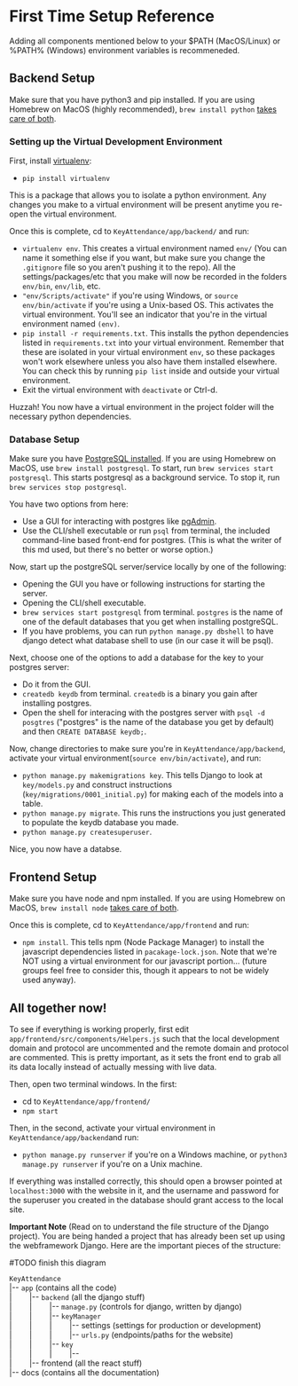 # First Time Setup Reference
Adding all components mentioned below to your $PATH (MacOS/Linux) or %PATH% (Windows) environment variables is recommeneded. 

## Backend Setup

Make sure that you have python3 and pip installed. If you are using Homebrew on MacOS (highly recommended), `brew install python` [takes care of both](https://docs.brew.sh/Homebrew-and-Python). 

### Setting up the Virtual Development Environment

First, install [virtualenv](https://pypi.org/project/virtualenv/):

* `pip install virtualenv`

This is a package that allows you to isolate a python environment. Any changes you make to a virtual environment will be present anytime you re-open the virtual environment. 

Once this is complete, cd to `KeyAttendance/app/backend/` and run:

* `virtualenv env`. This creates a virtual environment named `env/` (You can name it something else if you want, but make sure you change the `.gitignore` file so you aren't pushing it to the repo). All the settings/packages/etc that you make will now be recorded in the folders `env/bin`, `env/lib`, etc.
* `"env/Scripts/activate"` if you're using Windows, or `source env/bin/activate` if you're using a Unix-based OS. This activates the virtual environment. You'll see an indicator that you're in the virtual environment named `(env)`.
* `pip install -r requirements.txt`. This installs the python dependencies listed in `requirements.txt` into your virtual environment. Remember that these are isolated in your virtual environment `env`, so these packages won't work elsewhere unless you also have them installed elsewhere. You can check this by running `pip list` inside and outside your virtual environment.
* Exit the virtual environment with `deactivate` or Ctrl-d.

Huzzah! You now have a virtual environment in the project folder will the necessary python dependencies.


### Database Setup

Make sure you have [PostgreSQL installed](https://www.postgresql.org/download/). If you are using Homebrew on MacOS, use `brew install postgresql`. To start, run `brew services start postgresql`. This starts postgresql as a background service. To stop it, run `brew services stop postgresql`.

You have two options from here:
 * Use a GUI for interacting with postgres like [pgAdmin](https://www.pgadmin.org/).
 * Use the CLI/shell executable or run `psql` from terminal, the included command-line based front-end for postgres. (This is what the writer of this md used, but there's no better or worse option.)

Now, start up the postgreSQL server/service locally by one of the following: 
 * Opening the GUI you have or following instructions for starting the server.
 * Opening the CLI/shell executable.
 * `brew services start postgresql` from terminal. `postgres` is the name of one of the default databases that you get when installing postgreSQL.
 * If you have problems, you can run `python manage.py dbshell` to have django detect what database shell to use (in our case it will be psql).
 
Next, choose one of the options to add a database for the key to your postgres server:
* Do it from the GUI.
* `createdb keydb` from terminal. `createdb` is a binary you gain after installing postgres.
* Open the shell for interacing with the postgres server with `psql -d posgtres` ("postgres" is the name of the database you get by default) and then  `CREATE DATABASE keydb;`.

Now, change directories to make sure you're in `KeyAttendance/app/backend`, activate your virtual environment(`source env/bin/activate`), and run: 
* `python manage.py makemigrations key`. This tells Django to look at `key/models.py` and construct instructions (`key/migrations/0001_initial.py`) for making each of the models into a table. 
* `python manage.py migrate`. This runs the instructions you just generated to populate the keydb database you made.
* `python manage.py createsuperuser`.

Nice, you now have a databse.


## Frontend Setup

Make sure you have node and npm installed. If you are using Homebrew on MacOS, `brew install node` [takes care of both](https://changelog.com/posts/install-node-js-with-homebrew-on-os-x).

Once this is complete, cd to `KeyAttendance/app/frontend` and run:

* `npm install`. This tells npm (Node Package Manager) to install the javascript dependencies listed in `pacakage-lock.json`. Note that we're NOT using a virtual environment for our javascript portion... (future groups feel free to consider this, though it appears to not be widely used anyway).


## All together now!

To see if everything is working properly, first edit `app/frontend/src/components/Helpers.js` such that the local development domain and protocol are uncommented and the remote domain and protocol are commented. This is pretty important, as it sets the front end to grab all its data locally instead of actually messing with live data.

Then, open two terminal windows. In the first:

* cd to `KeyAttendance/app/frontend/`
* `npm start`

Then, in the second, activate your virtual environment in `KeyAttendance/app/backend`and run:

* `python manage.py runserver` if you're on a Windows machine, or `python3 manage.py runserver` if you're on a Unix machine.

If everything was installed correctly, this should open a browser pointed at `localhost:3000` with the website in it, and the username and password for the superuser you created in the database should grant access to the local site.


__Important Note__ (Read on to understand the file structure of the Django project).
You are being handed a project that has already been set up using the webframework Django. Here are the important pieces of the structure:

#TODO finish this diagram

`KeyAttendance`  
|-- `app` (contains all the code)  
|        |-- `backend` (all the django stuff)  
|        |        |-- `manage.py` (controls for django, written by django)  
|        |        |-- `keyManager`  
|        |        |        |-- settings (settings for production or development)  
|        |        |        |-- `urls.py` (endpoints/paths for the website)  
|        |        |-- `key`  
|        |        |        |--   
|        |-- frontend (all the react stuff)  
|-- docs (contains all the documentation)

